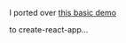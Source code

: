 
I ported over
[this basic demo](https://github.com/supasate/connected-react-router/tree/master/examples/basic)

to create-react-app...
